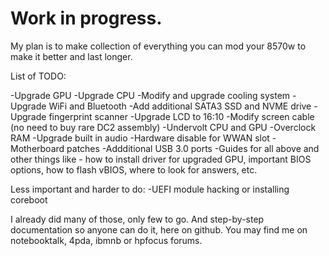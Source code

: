 #  Work in progress.

My plan is to make collection of everything you can mod your 8570w to make it better and last longer.

List of TODO:

-Upgrade GPU
-Upgrade CPU
-Modify and upgrade cooling system
-Upgrade WiFi and Bluetooth
-Add additional SATA3 SSD and NVME drive
-Upgrade fingerprint scanner
-Upgrade LCD to 16:10 
-Modify screen cable (no need to buy rare DC2 assembly)
-Undervolt CPU and GPU
-Overclock RAM 
-Upgrade built in audio
-Hardware disable for WWAN slot
-Motherboard patches
-Addditional USB 3.0 ports
-Guides for all above and other things like - how to install driver for upgraded GPU, important BIOS options, how to flash vBIOS, where to look for answers, etc.

Less important and harder to do:
-UEFI module hacking or installing coreboot

I already did many of those, only few to go. And step-by-step documentation so anyone can do it, here on github.
You may find me on notebooktalk, 4pda, ibmnb or hpfocus forums. 
